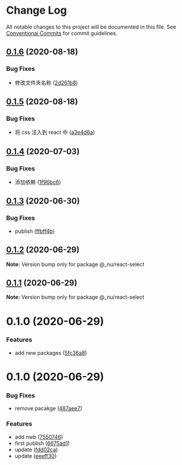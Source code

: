 # Change Log

All notable changes to this project will be documented in this file.
See [Conventional Commits](https://conventionalcommits.org) for commit guidelines.

## [0.1.6](https://github.com/nu-system/react/compare/@_nu/react-select@0.1.5...@_nu/react-select@0.1.6) (2020-08-18)

### Bug Fixes

- 修改文件夹名称 ([2d261b8](https://github.com/nu-system/react/commit/2d261b8de2b5a977482733d58902c17dd51ae880))

## [0.1.5](https://github.com/nu-system/react/compare/@_nu/react-select@0.1.4...@_nu/react-select@0.1.5) (2020-08-18)

### Bug Fixes

- 将 css 注入到 react 中 ([a3e4d6a](https://github.com/nu-system/react/commit/a3e4d6a22d345e02f2580b53212f6c063176d8b1))

## [0.1.4](https://github.com/nu-system/react-select/compare/@_nu/react-select@0.1.3...@_nu/react-select@0.1.4) (2020-07-03)

### Bug Fixes

- 添加依赖 ([1f96bc6](https://github.com/nu-system/react-select/commit/1f96bc6d0df16f6b25fb34dcb6df0f811d521056))

## [0.1.3](https://github.com/nu-system/react-select/compare/@_nu/react-select@0.1.2...@_nu/react-select@0.1.3) (2020-06-30)

### Bug Fixes

- publish ([ffbff4b](https://github.com/nu-system/react-select/commit/ffbff4b834614ca542bc20be3509f12c6886e09a))

## [0.1.2](https://github.com/nu-system/react-select/compare/@_nu/react-select@0.1.1...@_nu/react-select@0.1.2) (2020-06-29)

**Note:** Version bump only for package @\_nu/react-select

## [0.1.1](https://github.com/nu-system/react-select/compare/@_nu/react-select@0.1.0...@_nu/react-select@0.1.1) (2020-06-29)

**Note:** Version bump only for package @\_nu/react-select

# 0.1.0 (2020-06-29)

### Features

- add new packages ([5fc36a8](https://github.com/nu-system/react-select/commit/5fc36a83bfba9be335434f98abd211549864d5cd))

# 0.1.0 (2020-06-29)

### Bug Fixes

- remove pacakge ([487aee7](https://github.com/nu-system/react-select/commit/487aee74684b02bdedf54c3d20610488e19188ae))

### Features

- add nwb ([7550746](https://github.com/nu-system/react-select/commit/7550746cb6838165521f67729bf11d8f0885640f))
- first publish ([6675ad1](https://github.com/nu-system/react-select/commit/6675ad1be1df5b9b7e154f0c44636ae549f6ac5b))
- update ([fdd02ca](https://github.com/nu-system/react-select/commit/fdd02cab6b76550c94ed7c4b1472bec7d6878bed))
- update ([eeeff30](https://github.com/nu-system/react-select/commit/eeeff30e015bd171650439e85ccd71a0c3d8a797))
